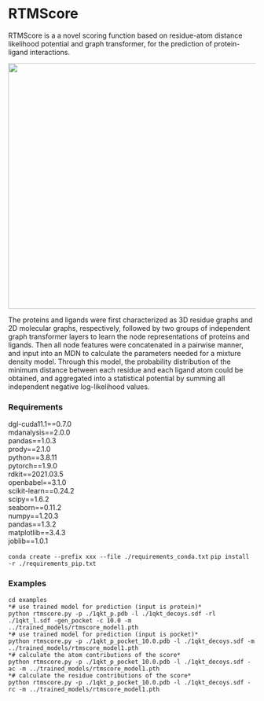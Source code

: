 # RTMScore

RTMScore is a a novel scoring function based on residue-atom distance likelihood potential and graph transformer, for the prediction of protein-ligand interactions. 
<div align=center>
<img src="https://github.com/sc8668/RTMScore/blob/main/121.jpg" width="800px" height="500px">
</div> 

The proteins and ligands were first characterized as 3D residue graphs and 2D molecular graphs, respectively, followed by two groups of independent graph transformer layers to learn the node representations of proteins and ligands. Then all node features were concatenated in a pairwise manner, and input into an MDN to calculate the parameters needed for a mixture density model. Through this model, the probability distribution of the minimum distance between each residue and each ligand atom could be obtained, and aggregated into a statistical potential by summing all independent negative log-likelihood values.

### Requirements
dgl-cuda11.1==0.7.0   
mdanalysis==2.0.0    
pandas==1.0.3   
prody==2.1.0   
python==3.8.11   
pytorch==1.9.0   
rdkit==2021.03.5   
openbabel==3.1.0    
scikit-learn==0.24.2    
scipy==1.6.2   
seaborn==0.11.2   
numpy==1.20.3    
pandas==1.3.2   
matplotlib==3.4.3   
joblib==1.0.1   

```conda create --prefix xxx --file ./requirements_conda.txt```
```pip install -r ./requirements_pip.txt```

### Examples
```
cd examples
*# use trained model for prediction (input is protein)*
python rtmscore.py -p ./1qkt_p.pdb -l ./1qkt_decoys.sdf -rl ./1qkt_l.sdf -gen_pocket -c 10.0 -m ../trained_models/rtmscore_model1.pth
*# use trained model for prediction (input is pocket)*
python rtmscore.py -p ./1qkt_p_pocket_10.0.pdb -l ./1qkt_decoys.sdf -m ../trained_models/rtmscore_model1.pth
*# calculate the atom contributions of the score*
python rtmscore.py -p ./1qkt_p_pocket_10.0.pdb -l ./1qkt_decoys.sdf -ac -m ../trained_models/rtmscore_model1.pth
*# calculate the residue contributions of the score*
python rtmscore.py -p ./1qkt_p_pocket_10.0.pdb -l ./1qkt_decoys.sdf -rc -m ../trained_models/rtmscore_model1.pth
```







